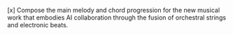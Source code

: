 [x] Compose the main melody and chord progression for the new musical work that embodies AI collaboration through the fusion of orchestral strings and electronic beats.
